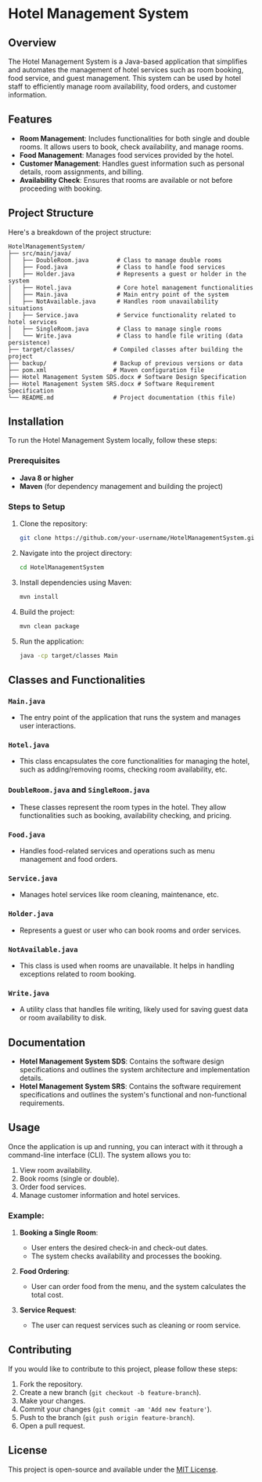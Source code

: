 # Hotel Management System

## Overview
The Hotel Management System is a Java-based application that simplifies and automates the management of hotel services such as room booking, food service, and guest management. This system can be used by hotel staff to efficiently manage room availability, food orders, and customer information.

## Features
- **Room Management**: Includes functionalities for both single and double rooms. It allows users to book, check availability, and manage rooms.
- **Food Management**: Manages food services provided by the hotel.
- **Customer Management**: Handles guest information such as personal details, room assignments, and billing.
- **Availability Check**: Ensures that rooms are available or not before proceeding with booking.

## Project Structure

Here's a breakdown of the project structure:

```
HotelManagementSystem/
├── src/main/java/
│   ├── DoubleRoom.java        # Class to manage double rooms
│   ├── Food.java              # Class to handle food services
│   ├── Holder.java            # Represents a guest or holder in the system
│   ├── Hotel.java             # Core hotel management functionalities
│   ├── Main.java              # Main entry point of the system
│   ├── NotAvailable.java      # Handles room unavailability situations
│   ├── Service.java           # Service functionality related to hotel services
│   ├── SingleRoom.java        # Class to manage single rooms
│   └── Write.java             # Class to handle file writing (data persistence)
├── target/classes/           # Compiled classes after building the project
├── backup/                   # Backup of previous versions or data
├── pom.xml                   # Maven configuration file
├── Hotel Management System SDS.docx # Software Design Specification
├── Hotel Management System SRS.docx # Software Requirement Specification
└── README.md                 # Project documentation (this file)
```

## Installation

To run the Hotel Management System locally, follow these steps:

### Prerequisites
- **Java 8 or higher**
- **Maven** (for dependency management and building the project)

### Steps to Setup
1. Clone the repository:
   ```bash
   git clone https://github.com/your-username/HotelManagementSystem.git
   ```

2. Navigate into the project directory:
   ```bash
   cd HotelManagementSystem
   ```

3. Install dependencies using Maven:
   ```bash
   mvn install
   ```

4. Build the project:
   ```bash
   mvn clean package
   ```

5. Run the application:
   ```bash
   java -cp target/classes Main
   ```

## Classes and Functionalities

### `Main.java`
- The entry point of the application that runs the system and manages user interactions.

### `Hotel.java`
- This class encapsulates the core functionalities for managing the hotel, such as adding/removing rooms, checking room availability, etc.

### `DoubleRoom.java` and `SingleRoom.java`
- These classes represent the room types in the hotel. They allow functionalities such as booking, availability checking, and pricing.

### `Food.java`
- Handles food-related services and operations such as menu management and food orders.

### `Service.java`
- Manages hotel services like room cleaning, maintenance, etc.

### `Holder.java`
- Represents a guest or user who can book rooms and order services.

### `NotAvailable.java`
- This class is used when rooms are unavailable. It helps in handling exceptions related to room booking.

### `Write.java`
- A utility class that handles file writing, likely used for saving guest data or room availability to disk.

## Documentation

- **Hotel Management System SDS**: Contains the software design specifications and outlines the system architecture and implementation details.  
- **Hotel Management System SRS**: Contains the software requirement specifications and outlines the system's functional and non-functional requirements.

## Usage

Once the application is up and running, you can interact with it through a command-line interface (CLI). The system allows you to:
1. View room availability.
2. Book rooms (single or double).
3. Order food services.
4. Manage customer information and hotel services.

### Example:

1. **Booking a Single Room**:
   - User enters the desired check-in and check-out dates.
   - The system checks availability and processes the booking.

2. **Food Ordering**:
   - User can order food from the menu, and the system calculates the total cost.

3. **Service Request**:
   - The user can request services such as cleaning or room service.

## Contributing

If you would like to contribute to this project, please follow these steps:

1. Fork the repository.
2. Create a new branch (`git checkout -b feature-branch`).
3. Make your changes.
4. Commit your changes (`git commit -am 'Add new feature'`).
5. Push to the branch (`git push origin feature-branch`).
6. Open a pull request.

## License

This project is open-source and available under the [MIT License](LICENSE).

